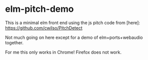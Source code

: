 # elm-pitch-demo

This is a minimal elm front end using the js pitch code from [here]: https://github.com/cwilso/PitchDetect

Not much going on here except for a demo of elm+ports+webaudio together.

For me this only works in Chrome!  Firefox does not work.
